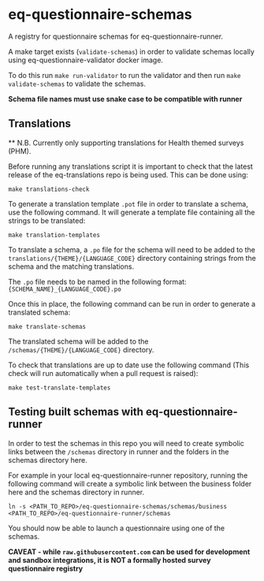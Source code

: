 # eq-questionnaire-schemas

A registry for questionnaire schemas for eq-questionnaire-runner.

A make target exists (`validate-schemas`) in order to validate schemas locally using eq-questionnaire-validator docker image.

To do this run `make run-validator` to run the validator and then run `make validate-schemas` to validate the schemas.

**Schema file names must use snake case to be compatible with runner**

## Translations

** N.B. Currently only supporting translations for Health themed surveys (PHM).

Before running any translations script it is important to check that the latest release of the eq-translations repo is being
used. This can be done using:
```
make translations-check
```

To generate a translation template `.pot` file in order to translate a schema, use the following command. It will generate a template file containing all the strings to be translated:
```
make translation-templates
```

To translate a schema, a `.po` file for the schema will need to be added to the `translations/{THEME}/{LANGUAGE_CODE}` directory containing strings from the schema
and the matching translations. 

The `.po` file needs to be named in the following format: `{SCHEMA_NAME}_{LANGUAGE_CODE}.po`

Once this in place, the following command can be run in order to generate a translated
schema:
```
make translate-schemas
```
The translated schema will be added to the `/schemas/{THEME}/{LANGUAGE_CODE}` directory.

To check that translations are up to date use the following command (This check will run automatically when a pull request is raised):
```
make test-translate-templates
```

## Testing built schemas with eq-questionnaire-runner

In order to test the schemas in this repo you will need to create symbolic links between the `/schemas` directory in runner and the folders in the schemas directory here. 

For example in your local eq-questionnaire-runner repository, running the following command will create a symbolic link between the business folder here and the schemas directory in runner.
```
ln -s <PATH_TO_REPO>/eq-questionnaire-schemas/schemas/business <PATH_TO_REPO>/eq-questionnaire-runner/schemas
```
You should now be able to launch a questionnaire using one of the schemas.

**CAVEAT - while `raw.githubusercontent.com` can be used for development and sandbox integrations, it is NOT a formally hosted survey questionnaire registry**
